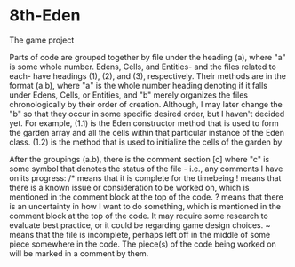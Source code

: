 # 8th-Eden
The game project

  Parts of code are grouped together by file under the heading (a), where "a" is some whole number.
Edens, Cells, and Entities- and the files related to each- have headings (1), (2), and (3), respectively.
Their methods are in the format (a.b), where "a" is the whole number heading denoting if it falls under Edens, Cells, or Entities,
and "b" merely organizes the files chronologically by their order of creation. Although, I may later change the "b" so that they occur
in some specific desired order, but I haven't decided yet.
  For example, (1.1) is the Eden constructor method that is used to form the garden array and all the cells within that particular
instance of the Eden class. (1.2) is the method that is used to initialize the cells of the garden by 

  After the groupings (a.b), there is the comment section [c] where "c" is some symbol that denotes the status of the file - i.e., any
comments I have on its progress:
/* means that it is complete for the timebeing
! means that there is a known issue or consideration to be worked on, which is mentioned in the comment block at the top of the code.
? means that there is an uncertainty in how I want to do something, which is mentioned in the comment block at the top of the code.
  It may require some research to evaluate best practice, or it could be regarding game design choices.
~ means that the file is incomplete, perhaps left off in the middle of some piece somewhere in the code. The piece(s) of the code being
  worked on will be marked in a comment by them.
